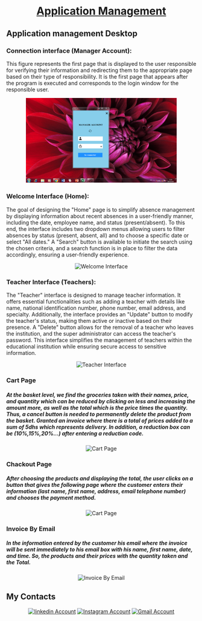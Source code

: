 <p align="center"><a href="https://www.linkedin.com/in/hamzabouri/" target="_blank"><h1  align="center">Application Management</h1></a></p>

## Application management Desktop

<!-- Connection interface Page -->
<h3>Connection interface (Manager Account):</h3>
<p>This figure represents the first page that is displayed to the user responsible for verifying their information and redirecting them to the appropriate page based on their type of responsibility. It is the first page that appears after the program is executed and corresponds to the login window for the responsible user.</p>
<p align="center"><img  src="./Image Application/Manager.PNG" width="400" alt="Home Page"></p>

<!-- Welcome Interface page -->
<h3>Welcome Interface (Home):</h3>
<p>The goal of designing the "Home" page is to simplify absence management by displaying information about recent absences in a user-friendly manner, including the date, employee name, and status (present/absent). To this end, the interface includes two dropdown menus allowing users to filter absences by status (present, absent, all) and to choose a specific date or select "All dates." A "Search" button is available to initiate the search using the chosen criteria, and a search function is in place to filter the data accordingly, ensuring a user-friendly experience.</p>
<p align="center"><img  src="./image Website/Home.png" width="400" alt="Welcome Interface"></p>

<!-- Contact Page -->
<h3>Teacher Interface (Teachers):</h3>
<p>The "Teacher" interface is designed to manage teacher information. It offers essential functionalities such as adding a teacher with details like name, national identification number, phone number, email address, and specialty. Additionally, the interface provides an "Update" button to modify the teacher's status, making them active or inactive based on their presence. A "Delete" button allows for the removal of a teacher who leaves the institution, and the super administrator can access the teacher's password. This interface simplifies the management of teachers within the educational institution while ensuring secure access to sensitive information.</p>
<p align="center"><img  src="./image Website/Teachers.png" width="400" alt="Teacher Interface"></p>

<!-- Cart Page -->
<h3>Cart Page</h3>
<H5><p> At the basket level, we find the groceries taken with their names, price, and quantity which can be reduced by clicking on less and increasing the amount more, as well as the total which is the price times the quantity. Thus, a cancel button is needed to permanently delete the product from the basket.
 Granted an invoice where there is a total of prices added to a sum of 5dhs which represents delivery.
 In addition, a reduction box can be (10%,15%,20%…) after entering a reduction code.</p></H5>
<p align="center"><img src="./image Website/Cart.png" width="400" alt="Cart Page"></p>

<!-- chackout Page -->
<h3>Chackout Page</h3>
<H5><p>After choosing the products and displaying the total, the user clicks on a button that gives the following page where the customer enters their information (last name, first name, address, email telephone number) and chooses the payment method.</p></H5>
<p align="center"><img src="./image Website/chackout.png" width="400" alt="Cart Page"></p>

<!-- Invoice by email -->
<h3>Invoice By Email</h3>
<H5><p>In the information entered by the customer his email where the invoice will be sent immediately to his email box with his name, first name, date, and time.
So, the products and their prices with the quantity taken and the Total.</p></H5>
<p align="center"><img src="./image Website/Email.jpg" width="400" alt="Invoice By Email"></p>

## My Contacts

<p align="center">
<a href="https://www.linkedin.com/in/hamzabouri/"><img src="https://upload.wikimedia.org/wikipedia/commons/1/19/LinkedIn_logo.svg" alt="linkedin Account" width="80"></a>
<a href="https://www.instagram.com/_hamza_bouri/"><img src="https://www.meilleure-innovation.com/wp-content/uploads/2021/05/logo-instagram-png-transparent.png" alt="Instagram Account" width="80"></a>
<a href="mailto:hamzabouri.pro@gmail.com"><img src="https://upload.wikimedia.org/wikipedia/commons/a/ab/Gmail2020.logo.png" alt="Gmail Account" width="80"></a>
</p>